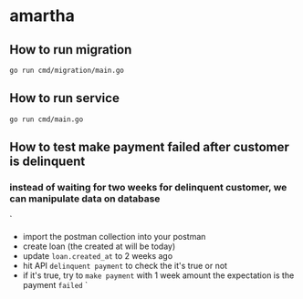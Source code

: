 # amartha

## How to run migration
`go run cmd/migration/main.go`

## How to run service
`go run cmd/main.go`

## How to test make payment failed after customer is delinquent
### instead of waiting for two weeks for delinquent customer, we can manipulate data on database
`
- import the postman collection into your postman
- create loan (the created at will be today)
- update `loan.created_at` to 2 weeks ago
- hit API `delinquent payment` to check the it's true or not
- if it's true, try to `make payment` with 1 week amount the expectation is the payment `failed`
`